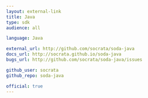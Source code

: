 ```yaml
---
layout: external-link
title: Java
type: sdk 
audience: all

language: Java

external_url: http://github.com/socrata/soda-java
docs_url: http://socrata.github.io/soda-java
bugs_url: http://github.com/socrata/soda-java/issues

github_user: socrata
github_repo: soda-java

official: true
---
```

